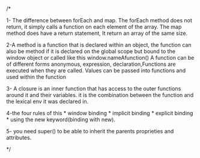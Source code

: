 /*

1- The difference between forEach and map.
    The forEach method does not return, it simply calls a function on each element of the array.
    The map method does have a return statement, It return an array of the same size.
    
2-A method is a function that is declared within an object, the function can also be method if it is declared on the global scope but bound 
    to the window object or called like this window.nameAfunction()
    A function can be of different forms anonymous, expression, declaration,Functions are executed when they are called. Values can be passed into functions and used within the function
    
3- A closure is an inner function that has access to the outer functions around it and their variables.
    it is the combination between the function and the lexical env it was declared in.
    
4-the four rules of this
    * window binding
    * implicit binding
    * explicit binding
    * using the new keyword(binding with new).
    
5- you need super() to be able to inherit the parents proprieties and attributes.

*/

